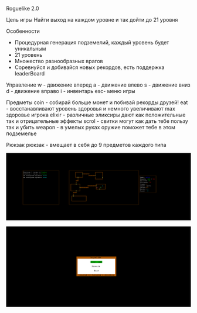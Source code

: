 Roguelike 2.0

Цель игры
Найти выход на каждом уровне и так дойти до 21 уровня

Особенности
- Процедурная генерация подземелий, каждый уровень будет уникальным
- 21 уровень
- Множество разнообразных врагов
- Соревнуйся и добивайся новых рекордов, есть поддержка leaderBoard
  
Управление
w - движение вперед
a - движение влево
s - движение вниз
d - движение вправо
i - инвентарь 
esc- меню игры

Предметы
coin - собирай больше монет и побивай рекорды друзей!
eat - восстанавливают уровень здоровья и немного увеличивают max здоровье игрока
elixir - различные эликсиры дают как положительные так и отрицательные эффекты
scrol - свитки могут как дать тебе пользу так и убить
weapon - в умелых руках оружие поможет тебе в этом подземелье

Рюкзак
рюкзак - вмещает в себя до 9 предметов каждого типа

![game](images/game.png)

![mainmenu](images/mainmenu.png)
















